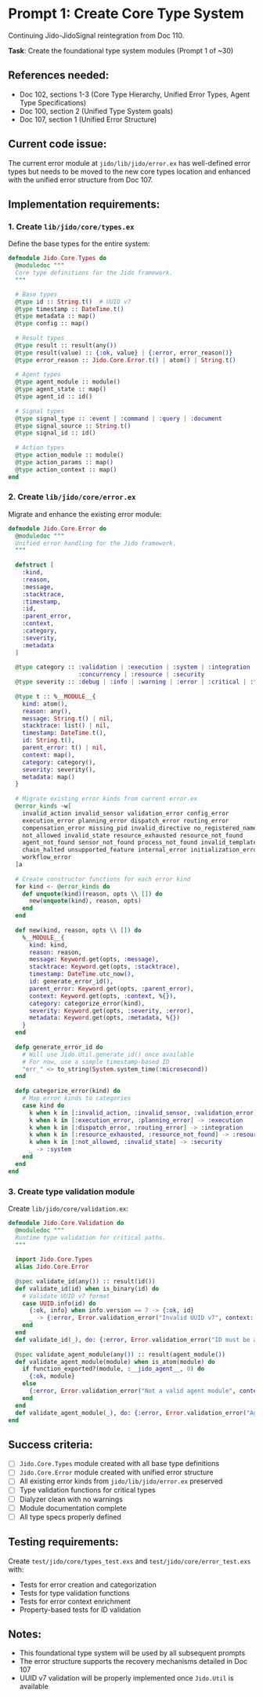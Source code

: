 # Prompt 1: Create Core Type System

Continuing Jido-JidoSignal reintegration from Doc 110.

**Task**: Create the foundational type system modules (Prompt 1 of ~30)

## References needed:
- Doc 102, sections 1-3 (Core Type Hierarchy, Unified Error Types, Agent Type Specifications)
- Doc 100, section 2 (Unified Type System goals)
- Doc 107, section 1 (Unified Error Structure)

## Current code issue:
The current error module at `jido/lib/jido/error.ex` has well-defined error types but needs to be moved to the new core types location and enhanced with the unified error structure from Doc 107.

## Implementation requirements:

### 1. Create `lib/jido/core/types.ex`
Define the base types for the entire system:
```elixir
defmodule Jido.Core.Types do
  @moduledoc """
  Core type definitions for the Jido framework.
  """

  # Base types
  @type id :: String.t()  # UUID v7
  @type timestamp :: DateTime.t()
  @type metadata :: map()
  @type config :: map()
  
  # Result types
  @type result :: result(any())
  @type result(value) :: {:ok, value} | {:error, error_reason()}
  @type error_reason :: Jido.Core.Error.t() | atom() | String.t()
  
  # Agent types
  @type agent_module :: module()
  @type agent_state :: map()
  @type agent_id :: id()
  
  # Signal types
  @type signal_type :: :event | :command | :query | :document
  @type signal_source :: String.t()
  @type signal_id :: id()
  
  # Action types
  @type action_module :: module()
  @type action_params :: map()
  @type action_context :: map()
end
```

### 2. Create `lib/jido/core/error.ex`
Migrate and enhance the existing error module:
```elixir
defmodule Jido.Core.Error do
  @moduledoc """
  Unified error handling for the Jido framework.
  """
  
  defstruct [
    :kind,
    :reason,
    :message,
    :stacktrace,
    :timestamp,
    :id,
    :parent_error,
    :context,
    :category,
    :severity,
    :metadata
  ]
  
  @type category :: :validation | :execution | :system | :integration | 
                    :concurrency | :resource | :security
  @type severity :: :debug | :info | :warning | :error | :critical | :fatal
  
  @type t :: %__MODULE__{
    kind: atom(),
    reason: any(),
    message: String.t() | nil,
    stacktrace: list() | nil,
    timestamp: DateTime.t(),
    id: String.t(),
    parent_error: t() | nil,
    context: map(),
    category: category(),
    severity: severity(),
    metadata: map()
  }
  
  # Migrate existing error kinds from current error.ex
  @error_kinds ~w[
    invalid_action invalid_sensor validation_error config_error
    execution_error planning_error dispatch_error routing_error
    compensation_error missing_pid invalid_directive no_registered_name
    not_allowed invalid_state resource_exhausted resource_not_found
    agent_not_found sensor_not_found process_not_found invalid_template
    chain_halted unsupported_feature internal_error initialization_error
    workflow_error
  ]a
  
  # Create constructor functions for each error kind
  for kind <- @error_kinds do
    def unquote(kind)(reason, opts \\ []) do
      new(unquote(kind), reason, opts)
    end
  end
  
  def new(kind, reason, opts \\ []) do
    %__MODULE__{
      kind: kind,
      reason: reason,
      message: Keyword.get(opts, :message),
      stacktrace: Keyword.get(opts, :stacktrace),
      timestamp: DateTime.utc_now(),
      id: generate_error_id(),
      parent_error: Keyword.get(opts, :parent_error),
      context: Keyword.get(opts, :context, %{}),
      category: categorize_error(kind),
      severity: Keyword.get(opts, :severity, :error),
      metadata: Keyword.get(opts, :metadata, %{})
    }
  end
  
  defp generate_error_id do
    # Will use Jido.Util.generate_id() once available
    # For now, use a simple timestamp-based ID
    "err_" <> to_string(System.system_time(:microsecond))
  end
  
  defp categorize_error(kind) do
    # Map error kinds to categories
    case kind do
      k when k in [:invalid_action, :invalid_sensor, :validation_error] -> :validation
      k when k in [:execution_error, :planning_error] -> :execution
      k when k in [:dispatch_error, :routing_error] -> :integration
      k when k in [:resource_exhausted, :resource_not_found] -> :resource
      k when k in [:not_allowed, :invalid_state] -> :security
      _ -> :system
    end
  end
end
```

### 3. Create type validation module
Create `lib/jido/core/validation.ex`:
```elixir
defmodule Jido.Core.Validation do
  @moduledoc """
  Runtime type validation for critical paths.
  """
  
  import Jido.Core.Types
  alias Jido.Core.Error
  
  @spec validate_id(any()) :: result(id())
  def validate_id(id) when is_binary(id) do
    # Validate UUID v7 format
    case UUID.info(id) do
      {:ok, info} when info.version == 7 -> {:ok, id}
      _ -> {:error, Error.validation_error("Invalid UUID v7", context: %{id: id})}
    end
  end
  def validate_id(_), do: {:error, Error.validation_error("ID must be a string")}
  
  @spec validate_agent_module(any()) :: result(agent_module())
  def validate_agent_module(module) when is_atom(module) do
    if function_exported?(module, :__jido_agent__, 0) do
      {:ok, module}
    else
      {:error, Error.validation_error("Not a valid agent module", context: %{module: module})}
    end
  end
  def validate_agent_module(_), do: {:error, Error.validation_error("Agent module must be an atom")}
end
```

## Success criteria:
- [ ] `Jido.Core.Types` module created with all base type definitions
- [ ] `Jido.Core.Error` module created with unified error structure
- [ ] All existing error kinds from `jido/lib/jido/error.ex` preserved
- [ ] Type validation functions for critical types
- [ ] Dialyzer clean with no warnings
- [ ] Module documentation complete
- [ ] All type specs properly defined

## Testing requirements:
Create `test/jido/core/types_test.exs` and `test/jido/core/error_test.exs` with:
- Tests for error creation and categorization
- Tests for type validation functions
- Tests for error context enrichment
- Property-based tests for ID validation

## Notes:
- This foundational type system will be used by all subsequent prompts
- The error structure supports the recovery mechanisms detailed in Doc 107
- UUID v7 validation will be properly implemented once `Jido.Util` is available